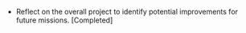 - Reflect on the overall project to identify potential improvements for future missions. [Completed]